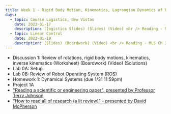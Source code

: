 ```yaml
---
title: Week 1 - Rigid Body Motion, Kinematics, Lagrangian Dynamics of Robots (Review of C106A/206A)
days:
  - topic: Course Logistics, New Vistas 
    date: 2023-01-17
    description: ([ogistics Slides) (Slides) (Video) <br /> Reading - MLS 2.1-2.5, 3.1-3.3 <br /> Optional Reading - MLS Appendix A.3
  - topic: Linear Control
    date: 2023-01-19
    description: (Slides) (Boardwork) (Video) <br /> Reading - MLS Ch 3.4, 4.1-4.3
---
```

- Discussion 1: Review of rotations, rigid body motions, kinematics, inverse kinematics (Worksheet) (Boardwork) (Video) (Solutions)
- Lab 0A: Setup
- Lab 0B: Review of Robot Operating System (ROS)
- Homework 1: Dynamical Systems (due 1/31 11:59pm)
- Project 1A
- ["Reading a scientific or engineering paper", presented by Professor Terry Johnson](https://youtu.be/0nwFSCAacWk)
- [“How to read all of research (a lit review)” - presented by David McPherson](https://youtu.be/y9rAzM30EDw)

<a id="Week2"></a>
